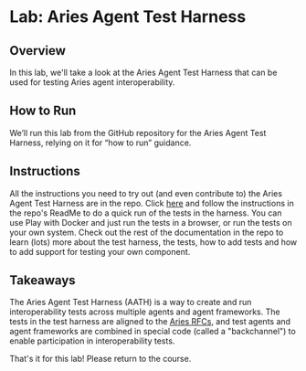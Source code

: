 <!----- Conversion time: 0.402 seconds.


Using this Markdown file:

1. Cut and paste this output into your source file.
2. See the notes and action items below regarding this conversion run.
3. Check the rendered output (headings, lists, code blocks, tables) for proper
   formatting and use a linkchecker before you publish this page.

Conversion notes:

* Docs to Markdown version 1.0β18
* Sat Feb 22 2020 09:04:31 GMT-0800 (PST)
* Source doc: https://docs.google.com/a/cloudcompass.ca/open?id=1U3Onm88AAu2hijerAHPRQdqG2Bm-oI6oTJ2l8J9enfI
----->



# Lab: Aries Agent Test Harness


## Overview

In this lab, we'll take a look at the Aries Agent Test Harness that can be used for testing Aries agent interoperability.


## How to Run

We’ll run this lab from the GitHub repository for the Aries Agent Test Harness, relying on it for “how to run” guidance.


## Instructions

All the instructions you need to try out (and even contribute to) the Aries Agent Test Harness are in the repo. Click [here](https://github.com/hyperledger/aries-agent-test-harness) and follow the instructions in the repo's ReadMe to do a quick run of the tests in the harness. You can use Play with Docker and just run the tests in a browser, or run the tests
on your own system. Check out the rest of the documentation in the repo to learn (lots) more about the test harness, the tests, how to add tests and how to add support for testing
your own component.

## Takeaways

The Aries Agent Test Harness (AATH) is a way to create and run interoperability tests across multiple agents and agent frameworks. The tests in the test harness are aligned to the [Aries
RFCs](https://github.com/hyperledger/aries-rfcs), and test agents and agent frameworks are combined in special code (called a "backchannel") to enable participation in interoperability tests.

That's it for this lab! Please return to the course.


<!-- Docs to Markdown version 1.0β18 -->

